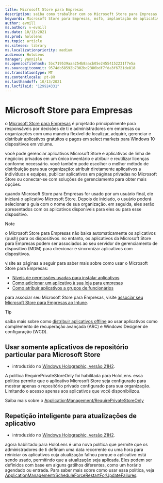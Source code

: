 ```yaml
---
title: Microsoft Store para Empresas
description: saiba como trabalhar com os Microsoft Store para Empresas para publicar seus aplicativos de realidade misturada em seus negócios.
keywords: Microsoft Store para Empresas, msfb, implantação de aplicativo, loja
author: evmill
ms.author: v-evmill
ms.date: 10/13/2021
ms.prod: hololens
ms.topic: article
ms.sitesec: library
ms.localizationpriority: medium
audience: HoloLens
manager: yannisle
ms.openlocfilehash: 5bc719539aaa254b8aacb05e24554152231f7e5a
ms.sourcegitcommit: 9574db58592b7302bd2386bdf7fda3f6721de818
ms.translationtype: MT
ms.contentlocale: pt-BR
ms.lasthandoff: 10/13/2021
ms.locfileid: "129924331"
---
```

# <a name="microsoft-store-for-business"></a>Microsoft Store para Empresas

o [Microsoft Store para Empresas](/microsoft-store/microsoft-store-for-business-overview) é projetado principalmente para responsáveis por decisões de ti e administradores em empresas ou organizações com uma maneira flexível de localizar, adquirir, gerenciar e distribuir aplicativos gratuitos e pagos em select markets para Windows 10 dispositivos em volume. 

você pode gerenciar aplicativos Microsoft Store e aplicativos de linha de negócios privados em um único inventário e atribuir e reutilizar licenças conforme necessário. você também pode escolher o melhor método de distribuição para sua organização: atribuir diretamente aplicativos a indivíduos e equipes, publicar aplicativos em páginas privadas no Microsoft Store ou conectar-se com soluções de gerenciamento para obter mais opções.

quando Microsoft Store para Empresas for usado por um usuário final, ele iniciará o aplicativo Microsoft Store. Depois de iniciado, o usuário poderá selecionar a guia com o nome de sua organização. em seguida, eles serão apresentados com os aplicativos disponíveis para eles ou para esse dispositivo.

> [!Note]
> o Microsoft Store para Empresas não baixa automaticamente os aplicativos (push) para os dispositivos. no entanto, os aplicativos da Microsoft Store para Empresas podem ser associados ao seu servidor de gerenciamento de dispositivo (MDM) para direcionar e sincronizar aplicativos com dispositivos.

visite as páginas a seguir para saber mais sobre como usar o Microsoft Store para Empresas:

* [Níveis de permissões usadas para instalar aplicativos](/mem/intune/configuration/device-restrictions-windows-holographic#app-store)
* [Como adicionar um aplicativo à sua loja para empresas](/mem/intune/apps/store-apps-windows)
* [Como atribuir aplicativos a grupos de funcionários](/mem/intune/apps/windows-store-for-business)

para associar seu Microsoft Store para Empresas, visite [associar seu Microsoft Store para Empresas ao Intune](/mem/intune/apps/windows-store-for-business#associate-your-microsoft-store-for-business-account-with-intune).

> [!Tip]
> saiba mais sobre como [distribuir aplicativos offline](/microsoft-store/distribute-offline-apps) ao usar aplicativos como complemento de recuperação avançada (ARC) e Windows Designer de configuração (WCD).

## <a name="use-only-private-store-apps-for-microsoft-store"></a>Usar somente aplicativos de repositório particular para Microsoft Store

- introduzido no [Windows Holographic, versão 21H2](hololens-release-notes.md#windows-holographic-version-21h2).

A política RequirePrivateStoreOnly foi habilitada para HoloLens. essa política permite que o aplicativo Microsoft Store seja configurado para mostrar apenas o repositório privado configurado para sua organização. Limitando o acesso apenas aos aplicativos que você disponibilizou.

Saiba mais sobre o [ApplicationManagement/RequirePrivateStoreOnly](http://windows/client-management/mdm/policy-csp-applicationmanagement#applicationmanagement-requireprivatestoreonly)

## <a name="smart-retry-for-app-updates"></a>Repetição inteligente para atualizações de aplicativo

- introduzido no [Windows Holographic, versão 21H2](hololens-release-notes.md#windows-holographic-version-21h2).

agora habilitado para HoloLens é uma nova política que permite que os administradores de ti definam uma data recorrente ou uma hora para reiniciar os aplicativos cuja atualização falhou porque o aplicativo está sendo usado, permitindo que a atualização seja aplicada. Eles podem ser definidos com base em alguns gatilhos diferentes, como um horário agendado ou entrada. Para saber mais sobre como usar essa política, veja [ApplicationManagement/ScheduleForceRestartForUpdateFailures](/windows/client-management/mdm/policy-csp-applicationmanagement#applicationmanagement-scheduleforcerestartforupdatefailures).